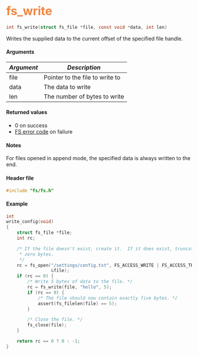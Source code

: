 ## <font color="#F2853F" style="font-size:24pt">fs\_write</font>

```c
int fs_write(struct fs_file *file, const void *data, int len)
```

Writes the supplied data to the current offset of the specified file handle.  

#### Arguments

| *Argument* | *Description* |
|-----------|-------------|
| file |  Pointer to the file to write to |
| data |  The data to write |
| len | The number of bytes to write |


#### Returned values

* 0 on success
* [FS error code](fs_return_codes.md) on failure

#### Notes 

For files opened in append mode, the specified data is always written to the end.

#### Header file

```c
#include "fs/fs.h"
```

#### Example

```c
int
write_config(void)
{
    struct fs_file *file;
    int rc;

    /* If the file doesn't exist, create it.  If it does exist, truncate it to
     * zero bytes.
     */
    rc = fs_open("/settings/config.txt", FS_ACCESS_WRITE | FS_ACCESS_TRUNCATE,
                 &file);
    if (rc == 0) {
        /* Write 5 bytes of data to the file. */
        rc = fs_write(file, "hello", 5);
        if (rc == 0) {
            /* The file should now contain exactly five bytes. */
            assert(fs_filelen(file) == 5);
        }

        /* Close the file. */
        fs_close(file);
    }

    return rc == 0 ? 0 : -1;
}
```
